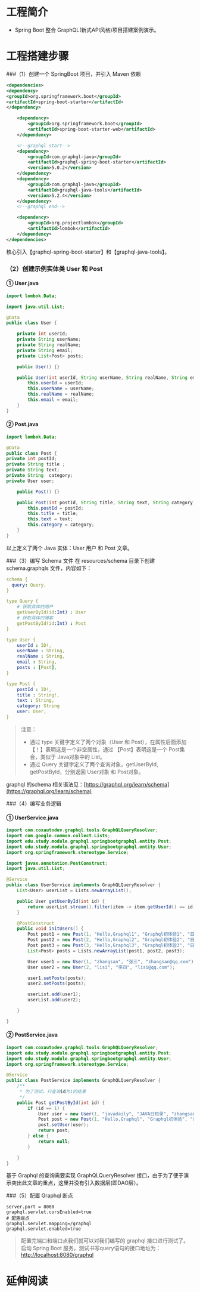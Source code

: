 # 工程简介
- Spring Boot 整合 GraphQL(新式API风格)项目搭建案例演示。


# 工程搭建步骤
###（1）创建一个 SpringBoot 项目，并引入 Maven 依赖
```xml
<dependencies>
<dependency>
<groupId>org.springframework.boot</groupId>
<artifactId>spring-boot-starter</artifactId>
</dependency>

    <dependency>
        <groupId>org.springframework.boot</groupId>
        <artifactId>spring-boot-starter-web</artifactId>
    </dependency>

    <!--graphql start-->
    <dependency>
        <groupId>com.graphql-java</groupId>
        <artifactId>graphql-spring-boot-starter</artifactId>
        <version>5.0.2</version>
    </dependency>
    <dependency>
        <groupId>com.graphql-java</groupId>
        <artifactId>graphql-java-tools</artifactId>
        <version>5.2.4</version>
    </dependency>
    <!--graphql end-->

    <dependency>
        <groupId>org.projectlombok</groupId>
        <artifactId>lombok</artifactId>
    </dependency>
</dependencies>

```

核心引入【graphql-spring-boot-starter】和【graphql-java-tools】。
### （2）创建示例实体类 User 和 Post 
#### ① User.java
```java
import lombok.Data;

import java.util.List;

@Data
public class User {

    private int userId;
    private String userName;
    private String realName;
    private String email;
    private List<Post> posts;

    public User() {}

    public User(int userId, String userName, String realName, String email) {
        this.userId = userId;
        this.userName = userName;
        this.realName = realName;
        this.email = email;
    }
}
```


#### ② Post.java
```java
import lombok.Data;

@Data
public class Post {
private int postId;
private String title ;
private String text;
private String  category;
private User user;

    public Post() {}

    public Post(int postId, String title, String text, String category) {
        this.postId = postId;
        this.title = title;
        this.text = text;
        this.category = category;
    }
}
```
以上定义了两个 Java 实体：User 用户 和 Post 文章。


###（3）编写 Schema 文件
在 resources/schema 目录下创建 schema.graphqls 文件，内容如下：
```yaml
schema {
  query: Query,
}

type Query {
    # 获取具体的用户
    getUserById(id:Int) : User
    # 获取具体的博客
    getPostById(id:Int) : Post
}

type User {
    userId : ID!,
    userName : String,
    realName : String,
    email : String,
    posts : [Post],
}

type Post {
    postId : ID!,
    title : String!,
    text : String,
    category: String
    user: User,
}
```
> 注意：<br>
> - 通过 type 关键字定义了两个对象（User 和 Post），在属性后面添加【！】表明这是一个非空属性，通过 【Post】表明这是一个 Post集合，类似于 Java对象中的 List。<br>
> - 通过 Query 关键字定义了两个查询对象，getUserById,  getPostById，分别返回 User对象 和 Post对象。

graphql 的schema 相关语法见：[https://graphql.org/learn/schema](https://graphql.org/learn/schema)


###（4）编写业务逻辑
#### ① UserService.java
```java
import com.coxautodev.graphql.tools.GraphQLQueryResolver;
import com.google.common.collect.Lists;
import edu.study.module.graphql.springbootgraphql.entity.Post;
import edu.study.module.graphql.springbootgraphql.entity.User;
import org.springframework.stereotype.Service;

import javax.annotation.PostConstruct;
import java.util.List;

@Service
public class UserService implements GraphQLQueryResolver {
    List<User> userList = Lists.newArrayList();

    public User getUserById(int id) {
        return userList.stream().filter(item -> item.getUserId() == id).findAny().orElse(null);
    }

    @PostConstruct
    public void initUsers() {
        Post post1 = new Post(1, "Hello,Graphql1", "Graphql初体验1", "日记");
        Post post2 = new Post(2, "Hello,Graphql2", "Graphql初体验2", "日记");
        Post post3 = new Post(3, "Hello,Graphql3", "Graphql初体验3", "日记");
        List<Post> posts = Lists.newArrayList(post1, post2, post3);

        User user1 = new User(1, "zhangsan", "张三", "zhangsan@qq.com");
        User user2 = new User(2, "lisi", "李四", "lisi@qq.com");

        user1.setPosts(posts);
        user2.setPosts(posts);

        userList.add(user1);
        userList.add(user2);

    }

}
```

#### ② PostService.java
```java
import com.coxautodev.graphql.tools.GraphQLQueryResolver;
import edu.study.module.graphql.springbootgraphql.entity.Post;
import edu.study.module.graphql.springbootgraphql.entity.User;
import org.springframework.stereotype.Service;

@Service
public class PostService implements GraphQLQueryResolver {
    /**
     * 为了测试，只查询id为1的结果
     */
    public Post getPostById(int id) {
        if (id == 1) {
            User user = new User(1, "javadaily", "JAVA日知录", "zhangsan@qq.com");
            Post post = new Post(1, "Hello,Graphql", "Graphql初体验", "日记");
            post.setUser(user);
            return post;
        } else {
            return null;
        }

    }
}
```
基于 Graphql 的查询需要实现 GraphQLQueryResolver 接口，由于为了便于演示突出此文章的重点，这里并没有引入数据层(即DAO层）。


###（5）配置 Graphql 断点
```properties
server.port = 8080
graphql.servlet.corsEnabled=true
# 配置端点
graphql.servlet.mapping=/graphql
graphql.servlet.enabled=true
```
> 配置完端口和端口点我们就可以对我们编写的 graphql 接口进行测试了。<br/>
> 启动 Spring Boot 服务，测试书写query语句的接口地址为：[http://localhost:8080/graphql](http://localhost:8080/graphql)


# 延伸阅读

